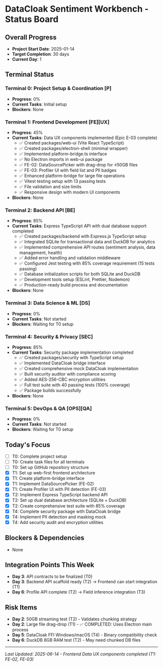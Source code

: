 # DataCloak Sentiment Workbench - Status Board

## Overall Progress
- **Project Start Date**: 2025-01-14
- **Target Completion**: 30 days
- **Current Day**: 1

## Terminal Status

### Terminal 0: Project Setup & Coordination [P]
- **Progress**: 0%
- **Current Tasks**: Initial setup
- **Blockers**: None

### Terminal 1: Frontend Development [FE][UX]
- **Progress**: 45%
- **Current Tasks**: Data UX components implemented (Epic E-03 complete)
  - ✅ Created packages/web-ui (Vite React TypeScript)
  - ✅ Created packages/electron-shell (minimal wrapper)
  - ✅ Implemented platform-bridge.ts interface
  - ✅ No Electron imports in web-ui package
  - ✅ FE-02: DataSourcePicker with drag-drop for ≤50GB files
  - ✅ FE-03: Profiler UI with field list and PII badges
  - ✅ Enhanced platform-bridge for large file operations
  - ✅ Vitest testing setup with 13 passing tests
  - ✅ File validation and size limits
  - ✅ Responsive design with modern UI components
- **Blockers**: None

### Terminal 2: Backend API [BE]
- **Progress**: 85%
- **Current Tasks**: Express TypeScript API with dual database support completed
  - ✅ Created packages/backend with Express.js TypeScript setup
  - ✅ Integrated SQLite for transactional data and DuckDB for analytics
  - ✅ Implemented comprehensive API routes (sentiment analysis, data management, health)
  - ✅ Added error handling and validation middleware
  - ✅ Configured Jest testing with 85% coverage requirement (15 tests passing)
  - ✅ Database initialization scripts for both SQLite and DuckDB
  - ✅ Development tools setup (ESLint, Prettier, Nodemon)
  - ✅ Production-ready build process and documentation
- **Blockers**: None

### Terminal 3: Data Science & ML [DS]
- **Progress**: 0%
- **Current Tasks**: Not started
- **Blockers**: Waiting for T0 setup

### Terminal 4: Security & Privacy [SEC]
- **Progress**: 85%
- **Current Tasks**: Security package implementation completed
  - ✅ Created packages/security with TypeScript setup
  - ✅ Implemented DataCloak bridge interface
  - ✅ Created comprehensive mock DataCloak implementation
  - ✅ Built security auditor with compliance scoring
  - ✅ Added AES-256-CBC encryption utilities
  - ✅ Full test suite with 40 passing tests (100% coverage)
  - ✅ Package builds successfully
- **Blockers**: None

### Terminal 5: DevOps & QA [OPS][QA]
- **Progress**: 0%
- **Current Tasks**: Not started
- **Blockers**: Waiting for T0 setup

## Today's Focus
- [ ] T0: Complete project setup
- [ ] T0: Create task files for all terminals
- [ ] T0: Set up GitHub repository structure
- [x] T1: Set up web-first frontend architecture
- [x] T1: Create platform-bridge interface
- [x] T1: Implement DataSourcePicker (FE-02) 
- [x] T1: Create Profiler UI with PII detection (FE-03)
- [x] T2: Implement Express TypeScript backend API
- [x] T2: Set up dual database architecture (SQLite + DuckDB)
- [x] T2: Create comprehensive test suite with 85% coverage
- [x] T4: Complete security package with DataCloak bridge
- [x] T4: Implement PII detection and masking mock
- [x] T4: Add security audit and encryption utilities

## Blockers & Dependencies
- None

## Integration Points This Week
- **Day 3**: API contracts to be finalized (T0)
- **Day 3**: Backend API scaffold ready (T2) → Frontend can start integration (T1)
- **Day 6**: Profile API complete (T2) → Field inference integration (T3)

## Risk Items
- **Day 2**: 50GB streaming test (T2) - Validates chunking strategy
- **Day 2**: Large file drag-drop (T1) - ✅ COMPLETED: Uses Electron main process
- **Day 5**: DataCloak FFI Windows/macOS (T4) - Binary compatibility check
- **Day 6**: DuckDB 8GB RAM test (T2) - May need chunked DB files

---
*Last Updated: 2025-06-14 - Frontend Data UX components completed (T1: FE-02, FE-03)*